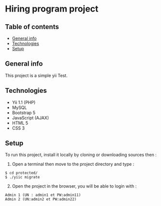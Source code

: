 # Hiring program project
## Table of contents
* [General info](#general-info)
* [Technologies](#technologies)
* [Setup](#setup)

## General info
This project is a simple yii Test.
	
## Technologies
*  Yii 1.1 (PHP)
*  MySQL
*  Bootstrap 5
*  JavaScript (AJAX)
*  HTML 5
*  CSS 3
	
## Setup
To run this project, install it locally by cloning or downloading sources then :

1. Open a terminal then move to the project directory and type :

```
$ cd protected/
$ ./yiic migrate
```

2. Open the project in the browser, you will be able to login with : 

```
Admin 1 (UN : admin1 et PW:admin11)
Admin 2 (UN:admin2 et PW:admin22)
```
